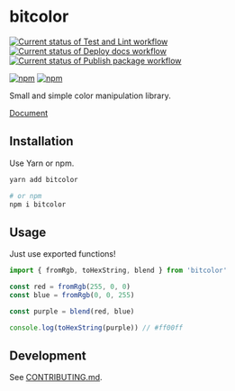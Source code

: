 # bitcolor

[![Current status of Test and Lint workflow](https://github.com/pocka/bitcolor/workflows/Test%20and%20Lint/badge.svg)](https://github.com/pocka/bitcolor/actions)
[![Current status of Deploy docs workflow](https://github.com/pocka/bitcolor/workflows/Deploy%20docs/badge.svg)](https://github.com/pocka/bitcolor/actions)
[![Current status of Publish package workflow](https://github.com/pocka/bitcolor/workflows/Publish%20package/badge.svg)](https://github.com/pocka/bitcolor/actions)

[![npm](https://img.shields.io/npm/v/bitcolor)](https://www.npmjs.com/package/bitcolor)
[![npm](https://img.shields.io/npm/dm/bitcolor)](https://www.npmjs.com/package/bitcolor)

Small and simple color manipulation library.

[Document](https://pocka.github.io/bitcolor/)

## Installation

Use Yarn or npm.

```sh
yarn add bitcolor

# or npm
npm i bitcolor
```

## Usage

Just use exported functions!

```ts
import { fromRgb, toHexString, blend } from 'bitcolor'

const red = fromRgb(255, 0, 0)
const blue = fromRgb(0, 0, 255)

const purple = blend(red, blue)

console.log(toHexString(purple)) // #ff00ff
```

## Development

See [CONTRIBUTING.md](https://github.com/pocka/bitcolor/blob/master/CONTRIBUTING.md).

